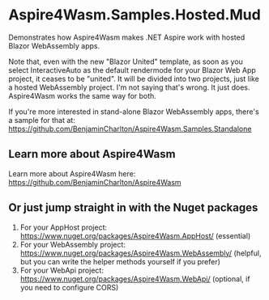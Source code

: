 # Aspire4Wasm.Samples.Hosted.Mud

Demonstrates how Aspire4Wasm makes .NET Aspire work with hosted Blazor WebAssembly apps.

Note that, even with the new "Blazor United" template, as soon as you select InteractiveAuto as the default rendermode for your Blazor Web App project, it ceases to be "united". It will be divided into two projects, just like a hosted WebAssembly project. I'm not saying that's wrong. It just does. Aspire4Wasm works the same way for both.

If you're more interested in stand-alone Blazor WebAssembly apps, there's a sample for that at: https://github.com/BenjaminCharlton/Aspire4Wasm.Samples.Standalone


## Learn more about Aspire4Wasm

Learn more about Aspire4Wasm here: https://github.com/BenjaminCharlton/Aspire4Wasm

## Or just jump straight in with the Nuget packages

1. For your AppHost project: https://www.nuget.org/packages/Aspire4Wasm.AppHost/ (essential)
2. For your WebAssembly project: https://www.nuget.org/packages/Aspire4Wasm.WebAssembly/ (helpful, but you can write the helper methods yourself if you prefer)
3. For your WebApi project: https://www.nuget.org/packages/Aspire4Wasm.WebApi/ (optional, if you need to configure CORS)
